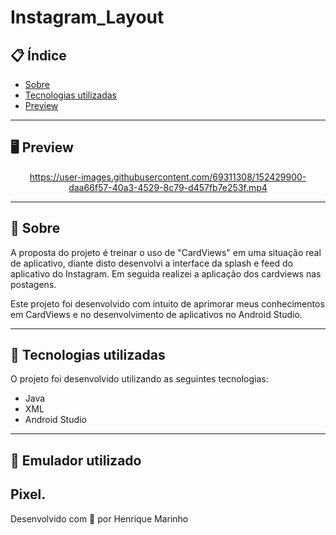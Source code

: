 # Instagram_Layout


## 📋 Índice

- [Sobre](#-Sobre)
- [Tecnologias utilizadas](#-Tecnologias-utilizadas)
- [Preview](#-Preview)

---

## 🖥 Preview 

<div align="center">
  
https://user-images.githubusercontent.com/69311308/152429900-daa66f57-40a3-4529-8c79-d457fb7e253f.mp4



</div>

---

## 📖 Sobre 

A proposta do projeto é treinar o uso de "CardViews" em uma situação real de aplicativo, diante disto desenvolvi a interface da splash e feed do aplicativo do Instagram. Em seguida realizei a aplicação dos cardviews nas postagens. 
  
Este projeto foi desenvolvido com intuito de aprimorar meus conhecimentos em CardViews e no desenvolvimento de aplicativos no Android Studio.

--- 

## 🚀 Tecnologias utilizadas

O projeto foi desenvolvido utilizando as seguintes tecnologias:

- Java
- XML
- Android Studio

---
## 📱 Emulador utilizado
Pixel.
---

Desenvolvido com 💜 por Henrique Marinho

